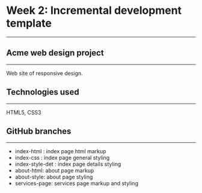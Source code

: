 # Week 2: Incremental development template
---

## Acme web design project
---
Web site of responsive design.  
 

## Technologies used
---
HTML5, CSS3

## GitHub branches
---
* index-html : index page html markup
* index-css : index page general styling
* index-style-det : index page details styling
* about-html: about page markup
* about-style: about page styling
* services-page: services page markup and styling


